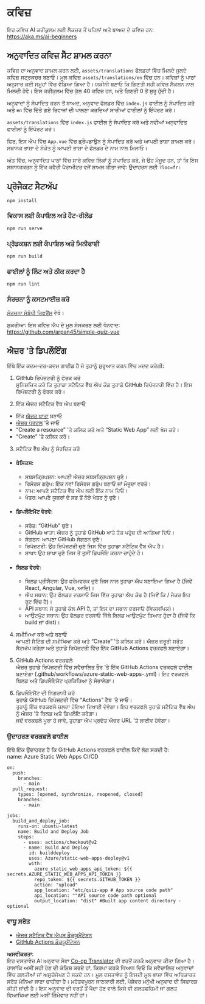 <!--
CO_OP_TRANSLATOR_METADATA:
{
  "original_hash": "d699cf8509f74baa5b0b838de5cf0662",
  "translation_date": "2025-08-26T11:26:32+00:00",
  "source_file": "etc/quiz-app/README.md",
  "language_code": "pa"
}
-->
# ਕਵਿਜ਼

ਇਹ ਕਵਿਜ਼ AI ਕਰੀਕੁਲਮ ਲਈ ਲੈਕਚਰ ਤੋਂ ਪਹਿਲਾਂ ਅਤੇ ਬਾਅਦ ਦੇ ਕਵਿਜ਼ ਹਨ: https://aka.ms/ai-beginners

## ਅਨੁਵਾਦਿਤ ਕਵਿਜ਼ ਸੈੱਟ ਸ਼ਾਮਲ ਕਰਨਾ

ਕਵਿਜ਼ ਦਾ ਅਨੁਵਾਦ ਸ਼ਾਮਲ ਕਰਨ ਲਈ, `assets/translations` ਫੋਲਡਰਾਂ ਵਿੱਚ ਮਿਲਦੇ ਜੁਲਦੇ ਕਵਿਜ਼ ਸਟ੍ਰਕਚਰ ਬਣਾਓ। ਮੂਲ ਕਵਿਜ਼ `assets/translations/en` ਵਿੱਚ ਹਨ। ਕਵਿਜ਼ਾਂ ਨੂੰ ਪਾਠਾਂ ਅਨੁਸਾਰ ਕਈ ਸਮੂਹਾਂ ਵਿੱਚ ਵੰਡਿਆ ਗਿਆ ਹੈ। ਯਕੀਨੀ ਬਣਾਓ ਕਿ ਗਿਣਤੀ ਸਹੀ ਕਵਿਜ਼ ਸੈਕਸ਼ਨ ਨਾਲ ਮਿਲਦੀ ਹੋਵੇ। ਇਸ ਕਰੀਕੁਲਮ ਵਿੱਚ ਕੁੱਲ 40 ਕਵਿਜ਼ ਹਨ, ਅਤੇ ਗਿਣਤੀ 0 ਤੋਂ ਸ਼ੁਰੂ ਹੁੰਦੀ ਹੈ।

ਅਨੁਵਾਦਾਂ ਨੂੰ ਸੰਪਾਦਿਤ ਕਰਨ ਤੋਂ ਬਾਅਦ, ਅਨੁਵਾਦ ਫੋਲਡਰ ਵਿੱਚ `index.js` ਫਾਈਲ ਨੂੰ ਸੰਪਾਦਿਤ ਕਰੋ ਅਤੇ `en` ਵਿੱਚ ਦਿੱਤੇ ਗਏ ਰਿਵਾਜਾਂ ਦੀ ਪਾਲਣਾ ਕਰਦਿਆਂ ਸਾਰੀਆਂ ਫਾਈਲਾਂ ਨੂੰ ਇੰਪੋਰਟ ਕਰੋ।

`assets/translations` ਵਿੱਚ `index.js` ਫਾਈਲ ਨੂੰ ਸੰਪਾਦਿਤ ਕਰੋ ਅਤੇ ਨਵੀਆਂ ਅਨੁਵਾਦਿਤ ਫਾਈਲਾਂ ਨੂੰ ਇੰਪੋਰਟ ਕਰੋ।

ਫਿਰ, ਇਸ ਐਪ ਵਿੱਚ `App.vue` ਵਿੱਚ ਡ੍ਰੌਪਡਾਊਨ ਨੂੰ ਸੰਪਾਦਿਤ ਕਰੋ ਅਤੇ ਆਪਣੀ ਭਾਸ਼ਾ ਸ਼ਾਮਲ ਕਰੋ। ਸਥਾਨਕ ਭਾਸ਼ਾ ਦੇ ਸੰਕੇਤ ਨੂੰ ਆਪਣੀ ਭਾਸ਼ਾ ਦੇ ਫੋਲਡਰ ਦੇ ਨਾਮ ਨਾਲ ਮਿਲਾਓ।

ਅੰਤ ਵਿੱਚ, ਅਨੁਵਾਦਿਤ ਪਾਠਾਂ ਵਿੱਚ ਸਾਰੇ ਕਵਿਜ਼ ਲਿੰਕਾਂ ਨੂੰ ਸੰਪਾਦਿਤ ਕਰੋ, ਜੇ ਉਹ ਮੌਜੂਦ ਹਨ, ਤਾਂ ਕਿ ਇਸ ਸਥਾਨਕਕਰਨ ਨੂੰ ਇੱਕ ਕਵੈਰੀ ਪੈਰਾਮੀਟਰ ਵਜੋਂ ਸ਼ਾਮਲ ਕੀਤਾ ਜਾਵੇ: ਉਦਾਹਰਨ ਲਈ `?loc=fr`।

## ਪ੍ਰੋਜੈਕਟ ਸੈਟਅੱਪ

```
npm install
```

### ਵਿਕਾਸ ਲਈ ਕੰਪਾਇਲ ਅਤੇ ਹੌਟ-ਰੀਲੋਡ

```
npm run serve
```

### ਪ੍ਰੋਡਕਸ਼ਨ ਲਈ ਕੰਪਾਇਲ ਅਤੇ ਮਿਨੀਫਾਈ

```
npm run build
```

### ਫਾਈਲਾਂ ਨੂੰ ਲਿੰਟ ਅਤੇ ਠੀਕ ਕਰਦਾ ਹੈ

```
npm run lint
```

### ਸੰਰਚਨਾ ਨੂੰ ਕਸਟਮਾਈਜ਼ ਕਰੋ

[ਸੰਰਚਨਾ ਸੰਬੰਧੀ ਰਿਫਰੈਂਸ](https://cli.vuejs.org/config/) ਵੇਖੋ।

ਸ਼ੁਕਰੀਆ: ਇਸ ਕਵਿਜ਼ ਐਪ ਦੇ ਮੂਲ ਸੰਸਕਰਣ ਲਈ ਧੰਨਵਾਦ: https://github.com/arpan45/simple-quiz-vue

## ਐਜ਼ਰ 'ਤੇ ਡਿਪਲੌਇੰਗ

ਇੱਥੇ ਇੱਕ ਕਦਮ-ਦਰ-ਕਦਮ ਗਾਈਡ ਹੈ ਜੋ ਤੁਹਾਨੂੰ ਸ਼ੁਰੂਆਤ ਕਰਨ ਵਿੱਚ ਮਦਦ ਕਰੇਗੀ:

1. GitHub ਰਿਪੋਜ਼ਟਰੀ ਨੂੰ ਫੋਰਕ ਕਰੋ  
ਸੁਨਿਸ਼ਚਿਤ ਕਰੋ ਕਿ ਤੁਹਾਡਾ ਸਟੈਟਿਕ ਵੈੱਬ ਐਪ ਕੋਡ ਤੁਹਾਡੇ GitHub ਰਿਪੋਜ਼ਟਰੀ ਵਿੱਚ ਹੈ। ਇਸ ਰਿਪੋਜ਼ਟਰੀ ਨੂੰ ਫੋਰਕ ਕਰੋ।

2. ਇੱਕ ਐਜ਼ਰ ਸਟੈਟਿਕ ਵੈੱਬ ਐਪ ਬਣਾਓ  
- ਇੱਕ [ਐਜ਼ਰ ਖਾਤਾ](http://azure.microsoft.com) ਬਣਾਓ  
- [ਐਜ਼ਰ ਪੋਰਟਲ](https://portal.azure.com) 'ਤੇ ਜਾਓ  
- “Create a resource” 'ਤੇ ਕਲਿਕ ਕਰੋ ਅਤੇ “Static Web App” ਲਈ ਖੋਜ ਕਰੋ।  
- “Create” 'ਤੇ ਕਲਿਕ ਕਰੋ।  

3. ਸਟੈਟਿਕ ਵੈੱਬ ਐਪ ਨੂੰ ਸੰਰਚਿਤ ਕਰੋ  
- #### ਬੇਸਿਕਸ:  
  - ਸਬਸਕ੍ਰਿਪਸ਼ਨ: ਆਪਣੀ ਐਜ਼ਰ ਸਬਸਕ੍ਰਿਪਸ਼ਨ ਚੁਣੋ।  
  - ਰਿਸੋਰਸ ਗਰੁੱਪ: ਇੱਕ ਨਵਾਂ ਰਿਸੋਰਸ ਗਰੁੱਪ ਬਣਾਓ ਜਾਂ ਮੌਜੂਦਾ ਵਰਤੋ।  
  - ਨਾਮ: ਆਪਣੇ ਸਟੈਟਿਕ ਵੈੱਬ ਐਪ ਲਈ ਇੱਕ ਨਾਮ ਦਿਓ।  
  - ਖੇਤਰ: ਆਪਣੇ ਯੂਜ਼ਰਾਂ ਦੇ ਸਭ ਤੋਂ ਨੇੜੇ ਖੇਤਰ ਨੂੰ ਚੁਣੋ।  

- #### ਡਿਪਲੌਇਮੈਂਟ ਵੇਰਵੇ:  
  - ਸਰੋਤ: “GitHub” ਚੁਣੋ।  
  - GitHub ਖਾਤਾ: ਐਜ਼ਰ ਨੂੰ ਤੁਹਾਡੇ GitHub ਖਾਤੇ ਤੱਕ ਪਹੁੰਚ ਦੀ ਆਗਿਆ ਦਿਓ।  
  - ਸੰਗਠਨ: ਆਪਣਾ GitHub ਸੰਗਠਨ ਚੁਣੋ।  
  - ਰਿਪੋਜ਼ਟਰੀ: ਉਹ ਰਿਪੋਜ਼ਟਰੀ ਚੁਣੋ ਜਿਸ ਵਿੱਚ ਤੁਹਾਡਾ ਸਟੈਟਿਕ ਵੈੱਬ ਐਪ ਹੈ।  
  - ਸ਼ਾਖਾ: ਉਹ ਸ਼ਾਖਾ ਚੁਣੋ ਜਿਸ ਤੋਂ ਤੁਸੀਂ ਡਿਪਲੌਇ ਕਰਨਾ ਚਾਹੁੰਦੇ ਹੋ।  

- #### ਬਿਲਡ ਵੇਰਵੇ:  
  - ਬਿਲਡ ਪ੍ਰੀਸੈਟਸ: ਉਹ ਫਰੇਮਵਰਕ ਚੁਣੋ ਜਿਸ ਨਾਲ ਤੁਹਾਡਾ ਐਪ ਬਣਾਇਆ ਗਿਆ ਹੈ (ਜਿਵੇਂ React, Angular, Vue, ਆਦਿ)।  
  - ਐਪ ਸਥਾਨ: ਉਹ ਫੋਲਡਰ ਦਰਸਾਓ ਜਿਸ ਵਿੱਚ ਤੁਹਾਡਾ ਐਪ ਕੋਡ ਹੈ (ਜਿਵੇਂ ਕਿ / ਜੇਕਰ ਇਹ ਰੂਟ ਵਿੱਚ ਹੈ)।  
  - API ਸਥਾਨ: ਜੇ ਤੁਹਾਡੇ ਕੋਲ API ਹੈ, ਤਾਂ ਇਸ ਦਾ ਸਥਾਨ ਦਰਸਾਓ (ਵਿਕਲਪਿਕ)।  
  - ਆਉਟਪੁੱਟ ਸਥਾਨ: ਉਹ ਫੋਲਡਰ ਦਰਸਾਓ ਜਿੱਥੇ ਬਿਲਡ ਆਉਟਪੁੱਟ ਤਿਆਰ ਹੁੰਦਾ ਹੈ (ਜਿਵੇਂ ਕਿ build ਜਾਂ dist)।  

4. ਸਮੀਖਿਆ ਕਰੋ ਅਤੇ ਬਣਾਓ  
ਆਪਣੀ ਸੈਟਿੰਗ ਦੀ ਸਮੀਖਿਆ ਕਰੋ ਅਤੇ “Create” 'ਤੇ ਕਲਿਕ ਕਰੋ। ਐਜ਼ਰ ਜ਼ਰੂਰੀ ਸਰੋਤ ਸੈਟਅੱਪ ਕਰੇਗਾ ਅਤੇ ਤੁਹਾਡੇ ਰਿਪੋਜ਼ਟਰੀ ਵਿੱਚ ਇੱਕ GitHub Actions ਵਰਕਫਲੋ ਬਣਾਏਗਾ।  

5. GitHub Actions ਵਰਕਫਲੋ  
ਐਜ਼ਰ ਤੁਹਾਡੇ ਰਿਪੋਜ਼ਟਰੀ ਵਿੱਚ ਸਵੈਚਾਲਿਤ ਤੌਰ 'ਤੇ ਇੱਕ GitHub Actions ਵਰਕਫਲੋ ਫਾਈਲ ਬਣਾਏਗਾ (.github/workflows/azure-static-web-apps-<name>.yml)। ਇਹ ਵਰਕਫਲੋ ਬਿਲਡ ਅਤੇ ਡਿਪਲੌਇਮੈਂਟ ਪ੍ਰਕਿਰਿਆ ਨੂੰ ਸੰਭਾਲੇਗਾ।  

6. ਡਿਪਲੌਇਮੈਂਟ ਦੀ ਨਿਗਰਾਨੀ ਕਰੋ  
ਤੁਹਾਡੇ GitHub ਰਿਪੋਜ਼ਟਰੀ ਵਿੱਚ “Actions” ਟੈਬ 'ਤੇ ਜਾਓ।  
ਤੁਹਾਨੂੰ ਇੱਕ ਵਰਕਫਲੋ ਚਲਦਾ ਹੋਇਆ ਦਿਖਾਈ ਦੇਵੇਗਾ। ਇਹ ਵਰਕਫਲੋ ਤੁਹਾਡੇ ਸਟੈਟਿਕ ਵੈੱਬ ਐਪ ਨੂੰ ਐਜ਼ਰ 'ਤੇ ਬਿਲਡ ਅਤੇ ਡਿਪਲੌਇ ਕਰੇਗਾ।  
ਜਦੋਂ ਵਰਕਫਲੋ ਪੂਰਾ ਹੋ ਜਾਵੇ, ਤੁਹਾਡਾ ਐਪ ਪ੍ਰਦੱਤ ਐਜ਼ਰ URL 'ਤੇ ਲਾਈਵ ਹੋਵੇਗਾ।  

### ਉਦਾਹਰਣ ਵਰਕਫਲੋ ਫਾਈਲ

ਇੱਥੇ ਇੱਕ ਉਦਾਹਰਣ ਹੈ ਕਿ GitHub Actions ਵਰਕਫਲੋ ਫਾਈਲ ਕਿਵੇਂ ਲੱਗ ਸਕਦੀ ਹੈ:  
name: Azure Static Web Apps CI/CD  
```
on:
  push:
    branches:
      - main
  pull_request:
    types: [opened, synchronize, reopened, closed]
    branches:
      - main

jobs:
  build_and_deploy_job:
    runs-on: ubuntu-latest
    name: Build and Deploy Job
    steps:
      - uses: actions/checkout@v2
      - name: Build And Deploy
        id: builddeploy
        uses: Azure/static-web-apps-deploy@v1
        with:
          azure_static_web_apps_api_token: ${{ secrets.AZURE_STATIC_WEB_APPS_API_TOKEN }}
          repo_token: ${{ secrets.GITHUB_TOKEN }}
          action: "upload"
          app_location: "etc/quiz-app # App source code path"
          api_location: ""API source code path optional
          output_location: "dist" #Built app content directory - optional
```

### ਵਾਧੂ ਸਰੋਤ  
- [ਐਜ਼ਰ ਸਟੈਟਿਕ ਵੈੱਬ ਐਪਸ ਡੌਕਯੂਮੈਂਟੇਸ਼ਨ](https://learn.microsoft.com/azure/static-web-apps/getting-started)  
- [GitHub Actions ਡੌਕਯੂਮੈਂਟੇਸ਼ਨ](https://docs.github.com/actions/use-cases-and-examples/deploying/deploying-to-azure-static-web-app)  

**ਅਸਵੀਕਰਤਾ**:  
ਇਹ ਦਸਤਾਵੇਜ਼ AI ਅਨੁਵਾਦ ਸੇਵਾ [Co-op Translator](https://github.com/Azure/co-op-translator) ਦੀ ਵਰਤੋਂ ਕਰਕੇ ਅਨੁਵਾਦ ਕੀਤਾ ਗਿਆ ਹੈ। ਹਾਲਾਂਕਿ ਅਸੀਂ ਸਹੀ ਹੋਣ ਦੀ ਕੋਸ਼ਿਸ਼ ਕਰਦੇ ਹਾਂ, ਕਿਰਪਾ ਕਰਕੇ ਧਿਆਨ ਦਿਓ ਕਿ ਸਵੈਚਾਲਿਤ ਅਨੁਵਾਦਾਂ ਵਿੱਚ ਗਲਤੀਆਂ ਜਾਂ ਅਸੁਚੱਜੇਪਣ ਹੋ ਸਕਦੇ ਹਨ। ਮੂਲ ਦਸਤਾਵੇਜ਼ ਨੂੰ ਇਸਦੀ ਮੂਲ ਭਾਸ਼ਾ ਵਿੱਚ ਅਧਿਕਾਰਤ ਸਰੋਤ ਮੰਨਿਆ ਜਾਣਾ ਚਾਹੀਦਾ ਹੈ। ਮਹੱਤਵਪੂਰਨ ਜਾਣਕਾਰੀ ਲਈ, ਪੇਸ਼ੇਵਰ ਮਨੁੱਖੀ ਅਨੁਵਾਦ ਦੀ ਸਿਫਾਰਸ਼ ਕੀਤੀ ਜਾਂਦੀ ਹੈ। ਇਸ ਅਨੁਵਾਦ ਦੀ ਵਰਤੋਂ ਤੋਂ ਪੈਦਾ ਹੋਣ ਵਾਲੇ ਕਿਸੇ ਵੀ ਗਲਤਫਹਿਮੀ ਜਾਂ ਗਲਤ ਵਿਆਖਿਆ ਲਈ ਅਸੀਂ ਜ਼ਿੰਮੇਵਾਰ ਨਹੀਂ ਹਾਂ।
